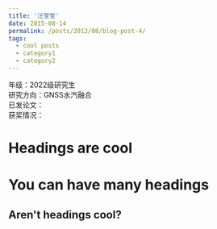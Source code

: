 ```yaml
---
title: '汪莹莹'
date: 2015-08-14
permalink: /posts/2012/08/blog-post-4/
tags:
  - cool posts
  - category1
  - category2
---
```


年级：2022级研究生                     
研究方向：GNSS水汽融合            
已发论文：            
获奖情况：            

Headings are cool
======

You can have many headings
======

Aren't headings cool?
------